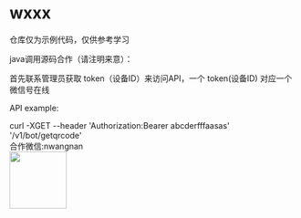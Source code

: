 # wxxx

仓库仅为示例代码，仅供参考学习

java调用源码合作（请注明来意）：

首先联系管理员获取 token（设备ID）来访问API，一个 token(设备ID) 对应一个微信号在线

API example:

curl -XGET --header 'Authorization:Bearer abcderfffaasas' '/v1/bot/getqrcode'<br/>
合作微信:nwangnan<br/>
<img src="https://buckettest-file2.oss-cn-shanghai.aliyuncs.com/WX20201125-122159.png" width=100 height=100 />
